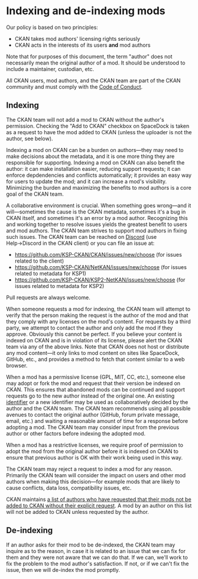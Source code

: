 # Indexing and de-indexing mods

Our policy is based on two principles:

* CKAN takes mod authors' licensing rights seriously
* CKAN acts in the interests of its users **and** mod authors

Note that for purposes of this document, the term "author" does not necessarily mean the original author of a mod. It should be understood to include a maintainer, custodian, etc.

All CKAN users, mod authors, and the CKAN team are part of the CKAN community and must comply with the [Code of Conduct](https://github.com/KSP-CKAN/.github/?tab=coc-ov-file#readme).

## Indexing

The CKAN team will not add a mod to CKAN without the author's permission. Checking the "Add to CKAN" checkbox on SpaceDock is taken as a request to have the mod added to CKAN (unless the uploader is not the author, see below).

Indexing a mod on CKAN can be a burden on authors—they may need to make decisions about the metadata, and it is one more thing they are responsible for supporting. Indexing a mod on CKAN can also benefit the author: it can make installation easier, reducing support requests; it can enforce depdendencies and conflicts automatically; it provides an easy way for users to update the mod; and it can increase a mod's visibility. Minimizing the burden and maximizing the benefits to mod authors is a core goal of the CKAN team.

A collaborative environment is crucial. When something goes wrong—and it will—sometimes the cause is the CKAN metadata, sometimes it's a bug in CKAN itself, and sometimes it's an error by a mod author. Recognizing this and working together to resolve issues yields the greatest benefit to users and mod authors. The CKAN team strives to support mod authors in fixing such issues. The CKAN team can be reached on [Discord](https://discord.gg/Mb4nXQD) (use Help→Discord in the CKAN client) or you can file an issue at:

* <https://github.com/KSP-CKAN/CKAN/issues/new/choose> (for issues related to the client)
* <https://github.com/KSP-CKAN/NetKAN/issues/new/choose> (for issues related to metadata for KSP1)
* <https://github.com/KSP-CKAN/KSP2-NetKAN/issues/new/choose> (for issues related to metadata for KSP2)

Pull requests are always welcome.

When someone requests a mod for indexing, the CKAN team will attempt to verify that the person making the request is the author of the mod and that they comply with any licenses on the mod's content. For requests by a third party, we attempt to contact the author and only add the mod if they approve. Obviously this cannot be perfect. If you believe your content is indexed on CKAN and is in violation of its license, please alert the CKAN team via any of the above links. Note that CKAN does not host or distribute any mod content—it only links to mod content on sites like SpaceDock, GitHub, etc., and provides a method to fetch that content similar to a web browser.

When a mod has a permissive license (GPL, MIT, CC, etc.), someone else may adopt or fork the mod and request that their version be indexed on CKAN. This ensures that abandoned mods can be continued and support requests go to the new author instead of the original one. An existing [identifier](https://github.com/KSP-CKAN/CKAN/blob/master/Spec.md#identifier) or a new identifier may be used as collaboratively decided by the author and the CKAN team. The CKAN team recommends using all possible avenues to contact the original author (GitHub, forum private message, email, etc.) and waiting a reasonable amount of time for a response before adopting a mod. The CKAN team may consider input from the previous author or other factors before indexing the adopted mod.

When a mod has a restrictive licenses, we require proof of permission to adopt the mod from the original author before it is indexed on CKAN to ensure that previous author is OK with their work being used in this way.

The CKAN team may reject a request to index a mod for any reason. Primarily the CKAN team will consider the impact on users and other mod authors when making this decision—for example mods that are likely to cause conflicts, data loss, compatibility issues, etc.

CKAN maintains [a list of authors who have requested that their mods not be added to CKAN without their explicit request](Opt-out-list.md). A mod by an author on this list will not be added to CKAN unless requested by the author.

## De-indexing

If an author asks for their mod to be de-indexed, the CKAN team may inquire as to the reason, in case it is related to an issue that we can fix for them and they were not aware that we can do that. If we can, we'll work to fix the problem to the mod author's satisfaction. If not, or if we can't fix the issue, then we will de-index the mod promptly.
